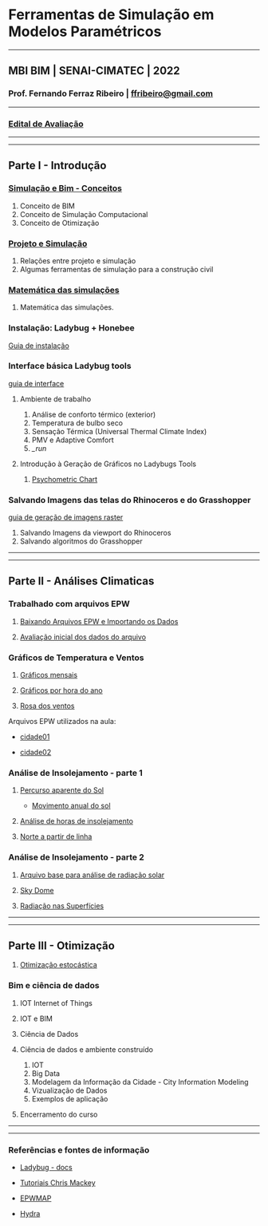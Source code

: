 # Ferramentas de Simulação em Modelos Paramétricos

_______

## MBI BIM | SENAI-CIMATEC | 2022

### Prof. Fernando Ferraz Ribeiro | ffribeiro@gmail.com

_______

### [Edital de Avaliação](./edital/edital_01.md)

_______
_______

## Parte I - Introdução


### [Simulação e Bim - Conceitos](./Conceitos/conceitos.md)

1. Conceito de BIM
1. Conceito de Simulação Computacional
1. Conceito de Otimização

### [Projeto e Simulação](./Conceitos/proj_simula.md)

1. Relações entre projeto e simulação
1. Algumas ferramentas de simulação para a construção civil 



### [Matemática das simulações](./Conceitos/math_sim.md)

1. Matemática das simulações.

### Instalação: Ladybug + Honebee

[Guia de instalação](./instala_130/instala.md)


### Interface básica Ladybug tools

[guia de interface](./interface_basica/interface_basica.md)

1. Ambiente de trabalho

    1. Análise de conforto térmico (exterior)
    1. Temperatura de bulbo seco
    1. Sensação Térmica (Universal Thermal Climate Index)
    1. PMV e Adaptive Comfort
    1. *_run*

1. Introdução à Geração de Gráficos no Ladybugs Tools
   
   1. [Psychometric Chart](./psychometric/psychart.md)
   

   
   
### Salvando Imagens das telas do Rhinoceros e do Grasshopper

[guia de geração de imagens raster](./print_view/print_de_viewport.md)
1. Salvando Imagens da viewport do Rhinoceros
1. Salvando algoritmos do Grasshopper

_______
_______


## Parte II - Análises Climaticas


### Trabalhado com arquivos EPW


1. [Baixando Arquivos EPW e Importando os Dados](./epw_arq/ladybug_epw.md)

1. [Avaliação inicial dos dados do arquivo](./epw_arq/epw_avaliando.md)


### Gráficos de Temperatura e Ventos

1. [Gráficos mensais](./m_chart/month_chart.md)

2. [Gráficos por hora do ano](./hourly/hourly_chart.md)

3. [Rosa dos ventos](./wind_rose/Rosa_dos_ventos.md)



Arquivos EPW utilizados na aula:

 - [cidade01](./epw_arq_exemplos/BRA_BA_Salvador.866780_INMET.zip)

 - [cidade02](epw_arq_exemplos/BRA_SC_Chapeco.838830_TMYx.zip)

### Análise de Insolejamento - parte 1

1. [Percurso aparente do Sol](./sunpath/Percurso_aparente_do_Sol.md)

    * [Movimento anual do sol](http://www.if.ufrgs.br/fis02001/aulas/aula_movsol.htm)

1. [Análise de horas de insolejamento](./sunpath/Analise_horas_de_sol.md)

1. [Norte a partir de linha](./norte/norte_linha.md)


### Análise de Insolejamento - parte 2

1. [Arquivo base para análise de radiação solar](./radiation/radiation.md)



1. [Sky Dome](./radiation/skydome.md)


1. [Radiação nas Superfícies](./radiation/rad_surf.md)

_______
_______

## Parte III - Otimização

 1. [Otimização estocástica](./galapagos_lb/otimiza.md)

### Bim e ciência de dados


1. IOT Internet of Things

1. IOT e BIM

1. Ciência de Dados

1. Ciência de dados e ambiente construído

    1. IOT
    1. Big Data
    1. Modelagem da Informação da Cidade - City Information Modeling
    1. Vizualização de Dados
    1. Exemplos de aplicação

1. Encerramento do curso

---------
---------


### Referências e fontes de informação

- [Ladybug - docs](https://docs.ladybug.tools/ladybug-primer/#installation)

- [Tutoriais Chris Mackey](https://www.youtube.com/playlist?list=PLruLh1AdY-Sho45_D4BV1HKcIz7oVmZ8v)

- [EPWMAP](https://www.ladybug.tools/epwmap/)

- [Hydra](https://hydrashare.github.io/hydra/)
